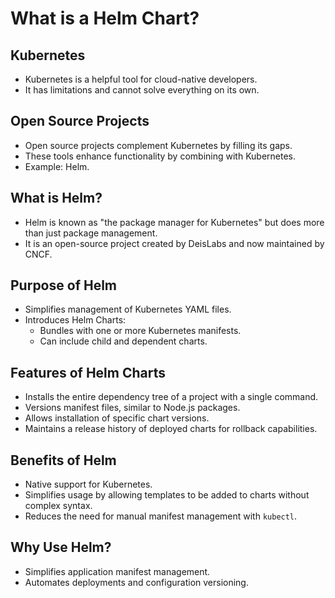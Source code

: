 # What is a Helm Chart?

## Kubernetes
- Kubernetes is a helpful tool for cloud-native developers.
- It has limitations and cannot solve everything on its own.

## Open Source Projects
- Open source projects complement Kubernetes by filling its gaps.
- These tools enhance functionality by combining with Kubernetes.
- Example: Helm.

## What is Helm?
- Helm is known as "the package manager for Kubernetes" but does more than just package management.
- It is an open-source project created by DeisLabs and now maintained by CNCF.
## Purpose of Helm
- Simplifies management of Kubernetes YAML files.
- Introduces Helm Charts:
  - Bundles with one or more Kubernetes manifests.
  - Can include child and dependent charts.

## Features of Helm Charts
  - Installs the entire dependency tree of a project with a single command.
  - Versions manifest files, similar to Node.js packages.
  - Allows installation of specific chart versions.
  - Maintains a release history of deployed charts for rollback capabilities.

## Benefits of Helm
  - Native support for Kubernetes.
  - Simplifies usage by allowing templates to be added to charts without complex syntax.
  - Reduces the need for manual manifest management with `kubectl`.

## Why Use Helm?
  - Simplifies application manifest management.
  - Automates deployments and configuration versioning.

 


